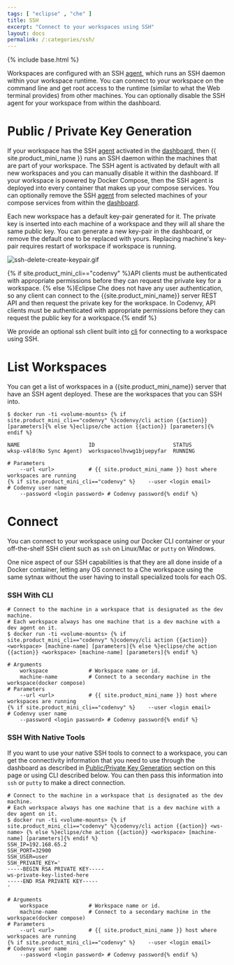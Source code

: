 ```yaml
---
tags: [ "eclipse" , "che" ]
title: SSH
excerpt: "Connect to your workspaces using SSH"
layout: docs
permalink: /:categories/ssh/
---
```

{% include base.html %}

Workspaces are configured with an SSH [agent]({{base}}{{site.links["ws-agents"]}}#adding-agents-to-a-machine), which runs an SSH daemon within your workspace runtime. You can connect to your workspace on the command line and get root access to the runtime (similar to what the Web terminal provides) from other machines. You can optionally disable the SSH agent for your workspace from within the dashboard.

# Public / Private Key Generation
If your workspace has the SSH [agent]({{base}}{{site.links["ws-agents"]}}#adding-agents-to-a-machine) activated in the [dashboard]({{base}}{{site.links["ws-machines"]}}#dashboard-machine-information), then {{ site.product_mini_name }} runs an SSH daemon within the machines that are part of your workspace. The SSH agent is activated by default with all new workspaces and you can manually disable it within the dashboard. If your workspace is powered by Docker Compose, then the SSH agent is deployed into every container that makes up your compose services. You can optionally remove the SSH [agent]({{base}}{{site.links["ws-agents"]}}#adding-agents-to-a-machine) from selected machines of your compose services from within the [dashboard]({{base}}{{site.links["ws-machines"]}}#dashboard-machine-information).

Each new workspace has a default key-pair generated for it. The private key is inserted into each machine of a workspace and they will all share the same public key. You can generate a new key-pair in the dashboard, or remove the default one to be replaced with yours. Replacing machine's key-pair requires restart of workspace if workspace is running.

![ssh-delete-create-keypair.gif]({{base}}{{site.links["ssh-delete-create-keypair.gif"]}})

{% if site.product_mini_cli=="codenvy" %}API clients must be authenticated with appropriate permissions before they can request the private key for a workspace.
{% else %}Eclipse Che does not have any user authentication, so any client can connect to the {{site.product_mini_name}} server REST API and then request the private key for the workspace. In Codenvy, API clients must be authenticated with appropriate permissions before they can request the public key for a workspace.{% endif %}

We provide an optional ssh client built into [cli](#connect) for connecting to a workspace using SSH.

# List Workspaces  
You can get a list of workspaces in a {{site.product_mini_name}} server that have an SSH agent deployed. These are the workspaces that you can SSH into.

```shell  {% assign action="list-workspaces"%}
$ docker run -ti <volume-mounts> {% if site.product_mini_cli=="codenvy" %}codenvy/cli action {{action}} [parameters]{% else %}eclipse/che action {{action}} [parameters]{% endif %} 

NAME                      ID                         STATUS
wksp-v4l8(No Sync Agent)  workspaceolhvwg1bjuepyfar  RUNNING

# Parameters
    --url <url>           # {{ site.product_mini_name }} host where workspaces are running
{% if site.product_mini_cli=="codenvy" %}    --user <login email>        # Codenvy user name
    --password <login password> # Codenvy password{% endif %}
```

# Connect  
You can connect to your workspace using our Docker CLI container or your off-the-shelf SSH client such as `ssh` on Linux/Mac or `putty` on Windows.

One nice aspect of our SSH capabilities is that they are all done inside of a Docker container, letting any OS connect to a Che workspace using the same sytnax without the user having to install specialized tools for each OS.

### SSH With CLI

```shell    {% assign action="ssh"%}
# Connect to the machine in a workspace that is designated as the dev machine.
# Each workspace always has one machine that is a dev machine with a dev agent on it.
$ docker run -ti <volume-mounts> {% if site.product_mini_cli=="codenvy" %}codenvy/cli action {{action}} <workspace> [machine-name] [parameters]{% else %}eclipse/che action {{action}} <workspace> [machine-name] [parameters]{% endif %} 

# Arguments
    workspace             # Workspace name or id.  
    machine-name          # Connect to a secondary machine in the workspace(docker compose)
# Parameters
    --url <url>           # {{ site.product_mini_name }} host where workspaces are running
{% if site.product_mini_cli=="codenvy" %}    --user <login email>        # Codenvy user name
    --password <login password> # Codenvy password{% endif %}
```

### SSH With Native Tools
If you want to use your native SSH tools to connect to a workspace, you can get the connectivity information that you need to use through the dashboard as described in [Public/Private Key Generation](#public--private-key-generation) section on this page or using CLI described below. You can then pass this information into `ssh` or `putty` to make a direct connection.

```shell  {% assign action="get-ssh-data"%}
# Connect to the machine in a workspace that is designated as the dev machine.
# Each workspace always has one machine that is a dev machine with a dev agent on it.
$ docker run -ti <volume-mounts> {% if site.product_mini_cli=="codenvy" %}codenvy/cli action {{action}} <ws-name> {% else %}eclipse/che action {{action}} <workspace> [machine-name] [parameters]{% endif %}
SSH_IP=192.168.65.2
SSH_PORT=32900
SSH_USER=user
SSH_PRIVATE_KEY='
-----BEGIN RSA PRIVATE KEY-----
ws-private-key-listed-here
-----END RSA PRIVATE KEY-----
'

# Arguments
    workspace             # Workspace name or id.               
    machine-name          # Connect to a secondary machine in the workspace(docker compose)
# Parameters
    --url <url>           # {{ site.product_mini_name }} host where workspaces are running
{% if site.product_mini_cli=="codenvy" %}    --user <login email>        # Codenvy user name
    --password <login password> # Codenvy password{% endif %}
```
